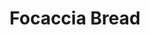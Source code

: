 ---
title: Focaccia Bread
tags: ["baking", "dinner", "misc"]
imgFile: 'focaccia.jpg'
ingredients:
  - 2 tsp yeast
  - 1 1/2 cups water
  - 1 tbsp sugar
  - 1 tsp salt
  - 1 tbsp olive oil
  - 3 cups (420g) high-grade white flour
  - 1 tsp dried oregano
topping:
  - 1 tbsp olive oil
  - Coarse rock or flaky salt
  - Rosemary (optional)
  - Sliced olives (optional)
method:
  - Combine all bread ingredients in a bowl and mix well.
  - Knead on a flat surface for 3–5 minutes.
  - Return dough to the bowl, coat with a little olive oil to prevent sticking, cover with a tea towel, and let rise in a warm place for 45–60 minutes.
  - Once dough has doubled or significantly increased in size, knead again for 3–5 minutes.
  - Tuck edges under to form a loaf shape. Place on lightly oiled baking paper and let rise again in a warm spot for 30–45 minutes.
  - Preheat oven to 225°C.
  - Optionally, top with olive oil, flaky salt, rosemary, and olives.
  - Bake for 15 minutes or until golden brown on top and bottom.
---
